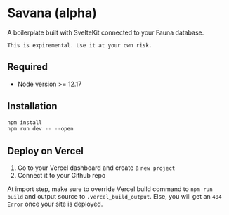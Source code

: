 # Savana (alpha)

A boilerplate built with SvelteKit connected to your Fauna database.

`This is expiremental. Use it at your own risk.`

## Required

- Node version >= 12.17

## Installation

```javascript
npm install
npm run dev -- --open
```

## Deploy on Vercel

1. Go to your Vercel dashboard and create a `new project`
2. Connect it to your Github repo

At import step, make sure to override Vercel build command to `npm run build` and output source to `.vercel_build_output`. Else, you will get an `404 Error` once your site is deployed.
